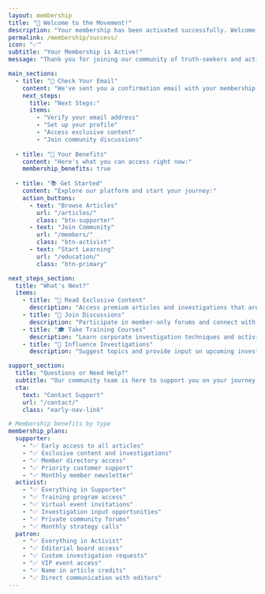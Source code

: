 ```yaml
---
layout: membership
title: "🎉 Welcome to the Movement!"
description: "Your membership has been activated successfully. Welcome to our community of truth-seekers and activists."
permalink: /membership/success/
icon: "✅"
subtitle: "Your Membership is Active!"
message: "Thank you for joining our community of truth-seekers and activists."

main_sections:
  - title: "📧 Check Your Email"
    content: "We've sent you a confirmation email with your membership details and login instructions."
    next_steps:
      title: "Next Steps:"
      items:
        - "Verify your email address"
        - "Set up your profile"
        - "Access exclusive content"
        - "Join community discussions"
  
  - title: "🚀 Your Benefits"
    content: "Here's what you can access right now:"
    membership_benefits: true
  
  - title: "📚 Get Started"
    content: "Explore our platform and start your journey:"
    action_buttons:
      - text: "Browse Articles"
        url: "/articles/"
        class: "btn-supporter"
      - text: "Join Community"
        url: "/members/"
        class: "btn-activist"
      - text: "Start Learning"
        url: "/education/"
        class: "btn-primary"

next_steps_section:
  title: "What's Next?"
  items:
    - title: "📖 Read Exclusive Content"
      description: "Access premium articles and investigations that aren't available to free users."
    - title: "💬 Join Discussions"
      description: "Participate in member-only forums and connect with fellow activists."
    - title: "🎓 Take Training Courses"
      description: "Learn corporate investigation techniques and activist strategies."
    - title: "📣 Influence Investigations"
      description: "Suggest topics and provide input on upcoming investigations."

support_section:
  title: "Questions or Need Help?"
  subtitle: "Our community team is here to support you on your journey."
  cta:
    text: "Contact Support"
    url: "/contact/"
    class: "early-nav-link"

# Membership benefits by type
membership_plans:
  supporter:
    - "✅ Early access to all articles"
    - "✅ Exclusive content and investigations"
    - "✅ Member directory access"
    - "✅ Priority customer support"
    - "✅ Monthly member newsletter"
  activist:
    - "✅ Everything in Supporter"
    - "✅ Training program access"
    - "✅ Virtual event invitations"
    - "✅ Investigation input opportunities"
    - "✅ Private community forums"
    - "✅ Monthly strategy calls"
  patron:
    - "✅ Everything in Activist"
    - "✅ Editorial board access"
    - "✅ Custom investigation requests"
    - "✅ VIP event access"
    - "✅ Name in article credits"
    - "✅ Direct communication with editors"
---
```

